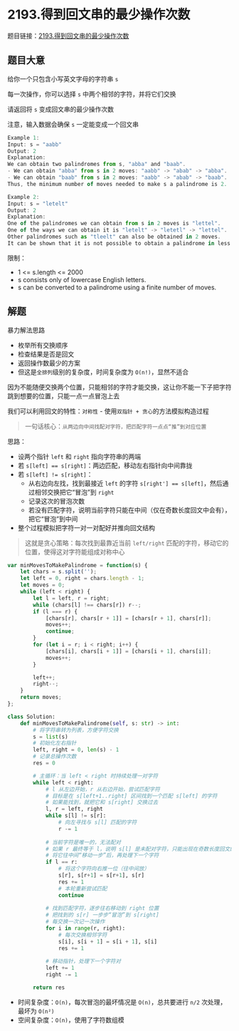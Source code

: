 # 2193.得到回文串的最少操作次数

题目链接：[2193.得到回文串的最少操作次数](https://leetcode.cn/problems/minimum-number-of-moves-to-make-palindrome/)

## 题目大意

给你一个只包含小写英文字母的字符串 `s` 

每一次操作，你可以选择 `s` 中两个相邻的字符，并将它们交换

请返回将 `s` 变成回文串的最少操作次数 

注意，输入数据会确保 `s` 一定能变成一个回文串

```js
Example 1:
Input: s = "aabb"
Output: 2
Explanation:
We can obtain two palindromes from s, "abba" and "baab". 
- We can obtain "abba" from s in 2 moves: "aabb" -> "abab" -> "abba".
- We can obtain "baab" from s in 2 moves: "aabb" -> "abab" -> "baab".
Thus, the minimum number of moves needed to make s a palindrome is 2.

Example 2:
Input: s = "letelt"
Output: 2
Explanation:
One of the palindromes we can obtain from s in 2 moves is "lettel".
One of the ways we can obtain it is "letelt" -> "letetl" -> "lettel".
Other palindromes such as "tleelt" can also be obtained in 2 moves.
It can be shown that it is not possible to obtain a palindrome in less than 2 moves.
```

限制：
- 1 <= s.length <= 2000
- s consists only of lowercase English letters.
- s can be converted to a palindrome using a finite number of moves.

## 解题

暴力解法思路
- 枚举所有交换顺序
- 检查结果是否是回文
- 返回操作数最少的方案
- 但这是`全排列`级别的复杂度，时间复杂度为 `O(n!)`，显然不适合

因为不能随便交换两个位置，只能相邻的字符才能交换，这让你不能一下子把字符跳到想要的位置，只能一点一点冒泡上去

我们可以利用回文的特性：`对称性` - 使用`双指针 + 贪心`的方法模拟构造过程

> 一句话核心：`从两边向中间找配对字符，把匹配字符一点点“推”到对应位置`

思路：
- 设两个指针 `left` 和 `right` 指向字符串的两端
- 若 `s[left] == s[right]`：两边匹配，移动左右指针向中间靠拢
- 若 `s[left] != s[right]`：
  - 从右边向左找，找到最接近 `left` 的字符 `s[right'] == s[left]`，然后通过相邻交换把它“冒泡”到 `right`
  - 记录这次的冒泡次数
  - 若没有匹配字符，说明当前字符只能在中间（仅在奇数长度回文中会有），把它“冒泡”到中间
- 整个过程模拟把字符一对一对配好并推向回文结构

> 这就是贪心策略：每次找到最靠近当前 `left/right` 匹配的字符，移动它的位置，使得这对字符能组成对称中心

```js
var minMovesToMakePalindrome = function(s) {
    let chars = s.split('');
    let left = 0, right = chars.length - 1;
    let moves = 0;
    while (left < right) {
        let l = left, r = right;
        while (chars[l] !== chars[r]) r--;
        if (l === r) {
            [chars[r], chars[r + 1]] = [chars[r + 1], chars[r]];
            moves++;
            continue;
        }
        for (let i = r; i < right; i++) {
            [chars[i], chars[i + 1]] = [chars[i + 1], chars[i]];
            moves++;
        }

        left++;
        right--;
    }
    return moves;
};
```
```python
class Solution:
    def minMovesToMakePalindrome(self, s: str) -> int:
        # 将字符串转为列表，方便字符交换
        s = list(s)
        # 初始化左右指针
        left, right = 0, len(s) - 1
        # 记录总操作次数
        res = 0

        # 主循环：当 left < right 时持续处理一对字符
        while left < right:
            # l 从左边开始，r 从右边开始，尝试匹配字符
            # 目标是在 s[left+1..right] 区间找到一个匹配 s[left] 的字符
            # 如果能找到，就把它和 s[right] 交换过去
            l, r = left, right
            while s[l] != s[r]:
                # 向左寻找与 s[l] 匹配的字符
                r -= 1
            
            # 当前字符是唯一的，无法配对
            # 如果 r 最终等于 l，说明 s[l] 是未配对字符，只能出现在奇数长度回文的中间
            # 将它往中间“移动一步”后，再处理下一个字符
            if l == r:
                # 将这个字符向右推一位（往中间放）
                s[r], s[r+1] = s[r+1], s[r]
                res += 1
                # 本轮重新尝试匹配
                continue
            
            # 找到匹配字符，逐步往右移动到 right 位置
            # 把找到的 s[r] 一步步“冒泡”到 s[right]
            # 每交换一次记一次操作
            for i in range(r, right):
                # 每次交换相邻字符
                s[i], s[i + 1] = s[i + 1], s[i]
                res += 1 
            
            # 移动指针，处理下一个字符对
            left += 1
            right -= 1

        return res
```

- 时间复杂度：`O(n)`，每次冒泡的最坏情况是 `O(n)`，总共要进行 `n/2` 次处理，最坏为 `O(n²)`
- 空间复杂度：`O(n)`，使用了字符数组模